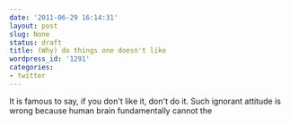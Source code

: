 ```yaml
---
date: '2011-06-29 16:14:31'
layout: post
slug: None
status: draft
title: (Why) do things one doesn't like
wordpress_id: '1291'
categories:
- twitter
---
```


It is famous to say, if you don't like it, don't do it. Such ignorant attitude is wrong because human brain fundamentally cannot  the 
